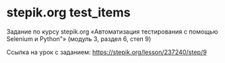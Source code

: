 # stepik.org test_items

Задание по курсу stepik.org «Автоматизация тестирования с помощью Selenium и Python"»
(модуль 3, раздел 6, степ 9)

Ссылка на урок с заданием: https://stepik.org/lesson/237240/step/9


